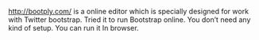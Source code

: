 <p><a href="http://bootply.com/" title="http://bootply.com/">http://bootply.com/</a> is a online editor which is specially designed for work with Twitter bootstrap. Tried it to run Bootstrap online. You don’t need any kind of setup. You can run it In browser.</p>
